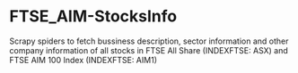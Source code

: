 # FTSE_AIM-StocksInfo
Scrapy spiders to fetch bussiness description, sector information and other company information of all stocks in FTSE All Share (INDEXFTSE: ASX)  and 
FTSE AIM 100 Index (INDEXFTSE: AIM1)
